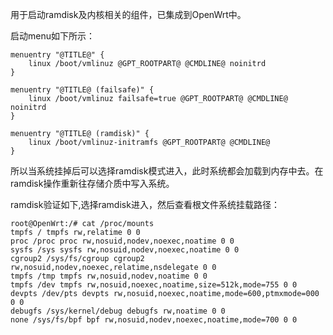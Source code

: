 用于启动ramdisk及内核相关的组件，已集成到OpenWrt中。

启动menu如下所示：

```
menuentry "@TITLE@" {
	linux /boot/vmlinuz @GPT_ROOTPART@ @CMDLINE@ noinitrd
}

menuentry "@TITLE@ (failsafe)" {
	linux /boot/vmlinuz failsafe=true @GPT_ROOTPART@ @CMDLINE@ noinitrd
}

menuentry "@TITLE@ (ramdisk)" {
	linux /boot/vmlinuz-initramfs @GPT_ROOTPART@ @CMDLINE@ 
}
```



所以当系统挂掉后可以选择ramdisk模式进入，此时系统都会加载到内存中去。在ramdisk操作重新往存储介质中写入系统。



ramdisk验证如下,选择ramdisk进入，然后查看根文件系统挂载路径：

```
root@OpenWrt:/# cat /proc/mounts 
tmpfs / tmpfs rw,relatime 0 0
proc /proc proc rw,nosuid,nodev,noexec,noatime 0 0
sysfs /sys sysfs rw,nosuid,nodev,noexec,noatime 0 0
cgroup2 /sys/fs/cgroup cgroup2 rw,nosuid,nodev,noexec,relatime,nsdelegate 0 0
tmpfs /tmp tmpfs rw,nosuid,nodev,noatime 0 0
tmpfs /dev tmpfs rw,nosuid,noexec,noatime,size=512k,mode=755 0 0
devpts /dev/pts devpts rw,nosuid,noexec,noatime,mode=600,ptmxmode=000 0 0
debugfs /sys/kernel/debug debugfs rw,noatime 0 0
none /sys/fs/bpf bpf rw,nosuid,nodev,noexec,noatime,mode=700 0 0
```



